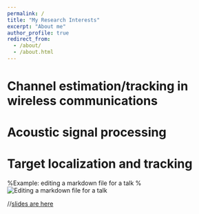 ```yaml
---
permalink: /
title: "My Research Interests"
excerpt: "About me"
author_profile: true
redirect_from: 
  - /about/
  - /about.html
---
```


Channel estimation/tracking in wireless communications
======

Acoustic signal processing
======

Target localization and tracking
======

%Example: editing a markdown file for a talk
%![Editing a markdown file for a talk](/images/editing-talk.png)

//[slides are here](/files/OTFS-Tutorial.pdf)

